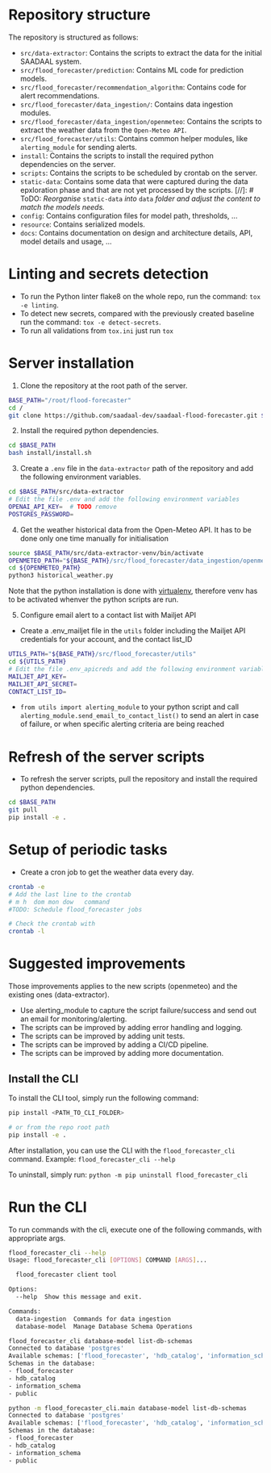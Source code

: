 # Repository structure
The repository is structured as follows:
* `src/data-extractor`: Contains the scripts to extract the data for the initial SAADAAL system.
* `src/flood_forecaster/prediction`: Contains ML code for prediction models.
* `src/flood_forecaster/recommendation_algorithm`: Contains code for alert recommendations.
* `src/flood_forecaster/data_ingestion/`: Contains data ingestion modules.
* `src/flood_forecaster/data_ingestion/openmeteo`: Contains the scripts to extract the weather data from the `Open-Meteo API`.
* `src/flood_forecaster/utils`: Contains common helper modules, like `alerting_module` for sending alerts.
* `install`: Contains the scripts to install the required python dependencies on the server.
* `scripts`: Contains the scripts to be scheduled by crontab on the server.
* `static-data`: Contains some data that were captured during the data epxloration phase and that are not yet processed by the scripts.
[//]: # ToDO: *Reorganise* `static-data` *into* `data` *folder and adjust the content to match the models needs.*
* `config`: Contains configuration files for model path, thresholds, ...
* `resource`: Contains serialized models.
* `docs`: Contains documentation on design and architecture details, API, model details and usage, ...


# Linting and secrets detection

* To run the Python linter flake8 on the whole repo, run the command: `tox -e linting`.
* To detect new secrets, compared with the previously created baseline run the command: `tox -e detect-secrets`.
* To run all validations from `tox.ini` just run `tox`

# Server installation
1. Clone the repository at the root path of the server.
```bash	
BASE_PATH="/root/flood-forecaster"
cd /
git clone https://github.com/saadaal-dev/saadaal-flood-forecaster.git $BASE_PATH
```
2. Install the required python dependencies.
```bash
cd $BASE_PATH
bash install/install.sh
```
3. Create a `.env` file in the `data-extractor` path of the repository and add the following environment variables.
```bash
cd $BASE_PATH/src/data-extractor
# Edit the file .env and add the following environment variables
OPENAI_API_KEY=  # TODO remove
POSTGRES_PASSWORD=
```
4. Get the weather historical data from the Open-Meteo API.
It has to be done only one time manually for initialisation
```bash
source $BASE_PATH/src/data-extractor-venv/bin/activate
OPENMETEO_PATH="${BASE_PATH}/src/flood_forecaster/data_ingestion/openmeteo"
cd ${OPENMETEO_PATH}
python3 historical_weather.py
```
Note that the python installation is done with [virtualenv](https://docs.python.org/3/library/venv.html#creating-virtual-environments), therefore venv has to be activated whenver the python scripts are run.

5. Configure email alert to a contact list with Mailjet API
* Create a .env_mailjet file in the `utils` folder including the Mailjet API credentials for your account, and the contact list_ID
```bash
UTILS_PATH="${BASE_PATH}/src/flood_forecaster/utils"
cd ${UTILS_PATH}
# Edit the file .env_apicreds and add the following environment variables
MAILJET_API_KEY=
MAILJET_API_SECRET=
CONTACT_LIST_ID=
```
* `from utils import alerting_module` to your python script and call `alerting_module.send_email_to_contact_list()` to send an alert in case of failure, or when specific alerting criteria are being reached


# Refresh of the server scripts
* To refresh the server scripts, pull the repository and install the required python dependencies.
```bash
cd $BASE_PATH
git pull
pip install -e .
```

# Setup of periodic tasks
* Create a cron job to get the weather data every day.
```bash
crontab -e
# Add the last line to the crontab
# m h  dom mon dow   command
#TODO: Schedule flood_forecaster jobs

# Check the crontab with
crontab -l
```

# Suggested improvements
Those improvements applies to the new scripts (openmeteo) and the existing ones (data-extractor).
* Use alerting_module to capture the script failure/success and send out an email for monitoring/alerting.
* The scripts can be improved by adding error handling and logging.
* The scripts can be improved by adding unit tests.
* The scripts can be improved by adding a CI/CD pipeline.
* The scripts can be improved by adding more documentation.

## Install the CLI

To install the CLI tool, simply run the following command:

```bash
pip install <PATH_TO_CLI_FOLDER>

# or from the repo root path
pip install -e .

```

After installation, you can use the CLI with the `flood_forecaster_cli` command. Example: `flood_forecaster_cli --help`

To uninstall, simply run: `python -m pip uninstall flood_forecaster_cli`

# Run the CLI

To run commands with the cli, execute one of the following commands, with appropriate args. 

```bash
flood_forecaster_cli --help
Usage: flood_forecaster_cli [OPTIONS] COMMAND [ARGS]...

  flood_forecaster client tool

Options:
  --help  Show this message and exit.

Commands:
  data-ingestion  Commands for data ingestion
  database-model  Manage Database Schema Operations

flood_forecaster_cli database-model list-db-schemas
Connected to database 'postgres'
Available schemas: ['flood_forecaster', 'hdb_catalog', 'information_schema', 'public']
Schemas in the database:
- flood_forecaster
- hdb_catalog
- information_schema
- public

python -m flood_forecaster_cli.main database-model list-db-schemas
Connected to database 'postgres'
Available schemas: ['flood_forecaster', 'hdb_catalog', 'information_schema', 'public']
Schemas in the database:
- flood_forecaster
- hdb_catalog
- information_schema
- public
```